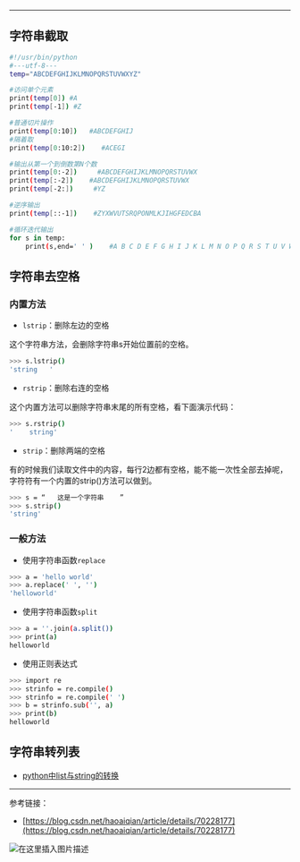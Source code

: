 


---
##  字符串截取
```bash
#!/usr/bin/python
#---utf-8---
temp="ABCDEFGHIJKLMNOPQRSTUVWXYZ"

#访问单个元素
print(temp[0]) #A
print(temp[-1]) #Z

#普通切片操作
print(temp[0:10])   #ABCDEFGHIJ
#隔着取
print(temp[0:10:2])    #ACEGI

#输出从第一个到倒数第N个数
print(temp[0:-2])     #ABCDEFGHIJKLMNOPQRSTUVWX
print(temp[:-2])    #ABCDEFGHIJKLMNOPQRSTUVWX
print(temp[-2:])     #YZ

#逆序输出
print(temp[::-1])    #ZYXWVUTSRQPONMLKJIHGFEDCBA

#循环迭代输出
for s in temp:
    print(s,end=' ' )    #A B C D E F G H I J K L M N O P Q R S T U V W X Y Z 
```

##  字符串去空格

### 内置方法

 - `lstrip`：删除左边的空格

这个字符串方法，会删除字符串s开始位置前的空格。

```bash
>>> s.lstrip()
'string   '
```

 - `rstrip`：删除右连的空格

这个内置方法可以删除字符串末尾的所有空格，看下面演示代码：

```bash
>>> s.rstrip()
'    string'
```

 - `strip`：删除两端的空格

有的时候我们读取文件中的内容，每行2边都有空格，能不能一次性全部去掉呢，字符符有一个内置的strip()方法可以做到。

```bash
>>> s = “   这是一个字符串    ”
>>> s.strip()
'string'
```

### 一般方法

 - 使用字符串函数`replace`

```bash
>>> a = 'hello world'
>>> a.replace(' ', '')
'helloworld'
```

 - 使用字符串函数`split`

```bash
>>> a = ''.join(a.split())
>>> print(a)
helloworld
```

 - 使用正则表达式

```bash
>>> import re
>>> strinfo = re.compile()
>>> strinfo = re.compile(' ')
>>> b = strinfo.sub('', a)
>>> print(b)
helloworld
```


##  字符串转列表

 - [python中list与string的转换](https://blog.csdn.net/bufengzj/article/details/90231555)

---

参考链接：

 - [https://blog.csdn.net/haoaiqian/article/details/70228177](https://blog.csdn.net/haoaiqian/article/details/70228177)

![在这里插入图片描述](https://img-blog.csdnimg.cn/f2d60e008cd245908c5fe980fbdadf3b.gif#pic_center)

